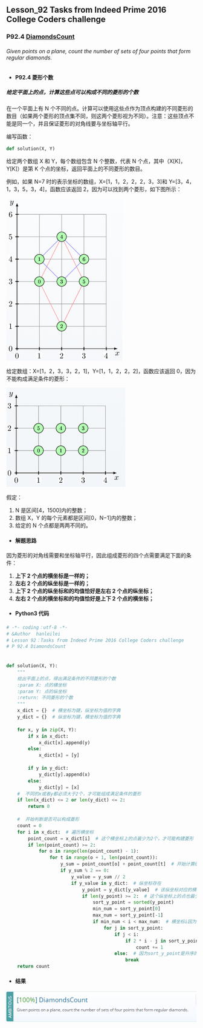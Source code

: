## Lesson_92 Tasks from Indeed Prime 2016 College Coders challenge

### P92.4 [DiamondsCount](https://app.codility.com/programmers/lessons/92-tasks_from_indeed_prime_2016_college_coders_challenge/diamonds_count/)

###### Given points on a plane, count the number of sets of four points that form regular diamonds.

- #### P92.4 菱形个数

##### 给定平面上的点，计算这些点可以构成不同的菱形的个数

在一个平面上有 N 个不同的点。计算可以使用这些点作为顶点构建的不同菱形的数目（如果两个菱形的顶点集不同，则这两个菱形视为不同）。注意：这些顶点不能是同一个，并且保证菱形的对角线要与坐标轴平行。

编写函数：

```python
def solution(X, Y)
```

给定两个数组 X 和 Y，每个数组包含 N 个整数，代表 N 个点，其中（X[K]，Y[K]）是第 K 个点的坐标，返回平面上的不同菱形的数目。

例如，如果 N=7 时的表示坐标的数组，X=[1，1，2，2，2，3，3]和 Y=[3，4，1，3，5，3，4]，函数应该返回 2，因为可以找到两个菱形，如下图所示：

![image](https://github.com/hanleilei/codility_lession/blob/master/L92_Tasks%20from%20Indeed%20Prime%202016%20College%20Coders%20challenge/92.4.1.png)

给定数组：X=[1，2，3，3，2，1]，Y=[1，1，2，2，2]，函数应该返回 0，因为不能构成满足条件的菱形：

![image](https://github.com/hanleilei/codility_lession/blob/master/L92_Tasks%20from%20Indeed%20Prime%202016%20College%20Coders%20challenge/92.4.2.png)

假定：

1. N 是区间[4，1500]内的整数；
2. 数组 X，Y 的每个元素都是区间[0，N−1]内的整数；
3. 给定的 N 个点都是两两不同的。

- #### 解题思路

因为菱形的对角线需要和坐标轴平行，因此组成菱形的四个点需要满足下面的条件：

1.  **上下 2 个点的横坐标是一样的；**
2.  **左右 2 个点的纵坐标是一样的；**
3.  **上下 2 个点的纵坐标和的均值恰好是左右 2 个点的纵坐标；**
4.  **左右 2 个点的横坐标和的均值恰好是上下 2 个点的横坐标；**

- #### Python3 代码

```python
# -*- coding：utf-8 -*-
# &Author  hanleilei
# Lesson 92：Tasks from Indeed Prime 2016 College Coders challenge
# P 92.4 DiamondsCount


def solution(X, Y):
    """
    给出平面上的点，得出满足条件的不同菱形的个数
    :param X: 点的横坐标
    :param Y: 点的纵坐标
    :return: 不同菱形的个数
    """
    x_dict = {}  # 横坐标为键，纵坐标为值的字典
    y_dict = {}  # 纵坐标为键，横坐标为值的字典

    for x, y in zip(X, Y):
        if x in x_dict:
            x_dict[x].append(y)
        else:
            x_dict[x] = [y]

        if y in y_dict:
            y_dict[y].append(x)
        else:
            y_dict[y] = [x]
    #  不同的x或者y都必须大于2个，才可能组成满足条件的菱形
    if len(x_dict) <= 2 or len(y_dict) <= 2:
        return 0

    #  开始判断是否可以构成菱形
    count = 0
    for i in x_dict:  # 遍历横坐标
        point_count = x_dict[i]  # 这个横坐标上的点最少为2个，才可能构建菱形
        if len(point_count) >= 2:
            for o in range(len(point_count) - 1):
                for t in range(o + 1, len(point_count)):
                    y_sum = point_count[o] + point_count[t]  # 开始计算纵坐标的均值，需要为整数
                    if y_sum % 2 == 0:
                        y_value = y_sum // 2
                        if y_value in y_dict:  # 纵坐标存在
                            y_point = y_dict[y_value]  # 该纵坐标对应的横坐标序列
                            if len(y_point) >= 2:  # 这个纵坐标上的点也最少也为2个
                                sort_y_point = sorted(y_point)
                                min_num = sort_y_point[0]
                                max_num = sort_y_point[-1]
                                if min_num < i < max_num:  # 横坐标i因为是均值，因此需要在这个序列的最大最小值之间
                                    for j in sort_y_point:
                                        if j < i:
                                            if 2 * i - j in sort_y_point:  # 纵坐标对应的2个横坐标的均值恰好为i
                                                count += 1
                                        else:  # 因为sort_y_point是升序的，一旦大于i，后面的就不可能了
                                            break
    return count
```

- #### 结果

![image](https://github.com/hanleilei/codility_lession/blob/master/L92_Tasks%20from%20Indeed%20Prime%202016%20College%20Coders%20challenge/92.4.png)
